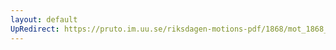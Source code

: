 ```yaml
---
layout: default
UpRedirect: https://pruto.im.uu.se/riksdagen-motions-pdf/1868/mot_1868__ak__92/mot_1868__ak__92-002.pdf
---
```

